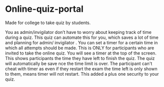 # Online-quiz-portal
Made for college to take quiz by students.

You as admin/invigilator don’t have to worry about keeping track of time during a quiz. This quiz can automate this for you, which saves a lot of time and planning for admin/ invigilator . You can set a timer for a certain time in which all attempts should be made. This is ONLY for participants who are invited to take the online quiz. You will see a timer at the top of the screen. This shows participants the time they have left to finish the quiz.
The quiz will automatically be save nce the time limit is over. 
The participant can't cheat with timer as even if they restart the exam the time left is only shown to them, means timer will not restart. This added a plus one security to your quiz.